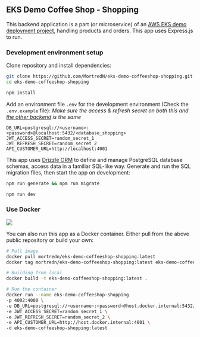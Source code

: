 ## EKS Demo Coffee Shop - Shopping

This backend application is a part (or microservice) of an [AWS EKS demo deployment project](https://github.com/MortredN/eks-demo-coffeeshop), handling products and orders. This app uses Express.js to run.

### Development environment setup

Clone repository and install dependencies:

```bash
git clone https://github.com/MortredN/eks-demo-coffeeshop-shopping.git
cd eks-demo-coffeeshop-shopping

npm install
```

Add an environment file `.env` for the development environment (Check the `.env.example` file): *Make sure the access & refresh secret on both this and [the other backend](https://github.com/MortredN/eks-demo-coffeeshop-customer) is the same*

```properties
DB_URL=postgresql://<username>:<password>@localhost:5432/<database_shopping>
JWT_ACCESS_SECRET=random_secret_1
JWT_REFRESH_SECRET=random_secret_2
API_CUSTOMER_URL=http://localhost:4001
```

This app uses [Drizzle ORM](https://orm.drizzle.team/docs/overview) to define and manage PostgreSQL database schemas, access data in a familiar SQL-like way. Generate and run the SQL migration files, then start the app on development:

```bash
npm run generate && npm run migrate

npm run dev
```

### Use Docker

[<img src="https://img.shields.io/badge/Docker-2496ED?logo=docker&logoColor=fff">](https://hub.docker.com/r/mortredn/eks-demo-coffeeshop-shopping)

You can also run this app as a Docker container. Either pull from the above public repository or build your own:

```bash
# Pull image
docker pull mortredn/eks-demo-coffeeshop-shopping:latest
docker tag mortredn/eks-demo-coffeeshop-shopping:latest eks-demo-coffeeshop-shopping:latest

# Building from local
docker build -t eks-demo-coffeeshop-shopping:latest .

# Run the container
docker run --name eks-demo-coffeeshop-shopping
-p 4002:4000 \
-e DB_URL=postgresql://<username>:<password>@host.docker.internal:5432/<database_shopping> \
-e JWT_ACCESS_SECRET=random_secret_1 \
-e JWT_REFRESH_SECRET=random_secret_2 \
-e API_CUSTOMER_URL=http://host.docker.internal:4001 \
-d eks-demo-coffeeshop-shopping:latest
```
